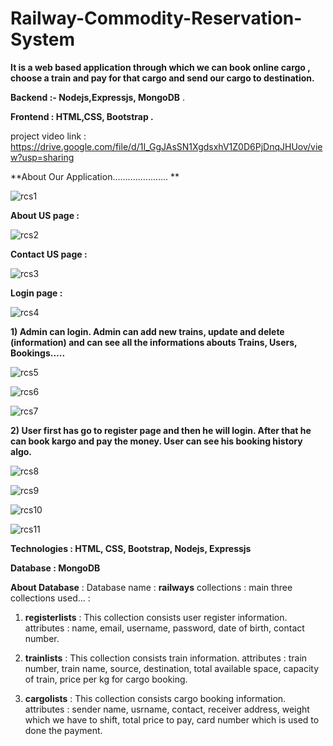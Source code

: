 # Railway-Commodity-Reservation-System

**It is a web based application through which we can book online cargo , choose a train and pay for that cargo and send our cargo to destination.**

**Backend :- Nodejs,Expressjs, MongoDB** .

**Frontend : HTML,CSS, Bootstrap .**

project video link :  https://drive.google.com/file/d/1I_GgJAsSN1XgdsxhV1Z0D6PjDnqJHUov/view?usp=sharing


**About Our Application...................... **

![rcs1](https://user-images.githubusercontent.com/61588604/115148382-e9924c00-a07c-11eb-99d1-89a4ec2602d1.png)



**About US page :**

![rcs2](https://user-images.githubusercontent.com/61588604/115148421-1b0b1780-a07d-11eb-921e-c7160eb3373c.png)   


**Contact US page :**

![rcs3](https://user-images.githubusercontent.com/61588604/115148469-61f90d00-a07d-11eb-86bc-02f62f5cd078.png)



**Login page :**

![rcs4](https://user-images.githubusercontent.com/61588604/115149861-9d96d580-a083-11eb-8481-207597d89679.png)



**1) Admin can login. Admin can add new trains, update and delete (information) and can see all the informations abouts Trains, Users, Bookings.....**

![rcs5](https://user-images.githubusercontent.com/61588604/115149981-126a0f80-a084-11eb-8f83-419ab80d6382.png)

![rcs6](https://user-images.githubusercontent.com/61588604/115149983-1433d300-a084-11eb-92d5-ca3cc5b15ef5.png)

![rcs7](https://user-images.githubusercontent.com/61588604/115149984-14cc6980-a084-11eb-90d0-eaa2351850d7.png)



**2) User first has go to register page and then he will login. After that he can book kargo and pay the money. User can see his booking history algo.**

![rcs8](https://user-images.githubusercontent.com/61588604/115150153-ce2b3f00-a084-11eb-9d61-0264a262f5a8.png)

![rcs9](https://user-images.githubusercontent.com/61588604/115150156-d08d9900-a084-11eb-889f-30c4d419db8b.png)

![rcs10](https://user-images.githubusercontent.com/61588604/115150158-d1262f80-a084-11eb-884c-6c6ac1d1376d.png)

![rcs11](https://user-images.githubusercontent.com/61588604/115150159-d2575c80-a084-11eb-8222-b05bafa92420.png)


**Technologies : HTML, CSS, Bootstrap, Nodejs, Expressjs**

**Database : MongoDB**


**About Database** : 
Database name : **railways**
collections :  main three collections used... :
  1) **registerlists** : This collection consists user register information.
        attributes :  name, email, username, password, date of birth, contact number.
        
  2) **trainlists** : This collection consists  train information.
        attributes :  train number, train name, source, destination, total available space, capacity of train, price per kg for cargo booking.
  
  3) **cargolists** : This collection consists cargo booking information.
        attributes :  sender name, usrname, contact, receiver address, weight which we have to shift, total price to pay, card number which is used to done the payment.
        
        

  




